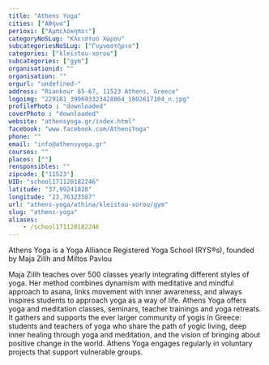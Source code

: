 ```yaml
---
title: "Athens Yoga"
cities: ["Αθήνα"]
perioxi: ["Αμπελόκηποι"]
categoryNoSLug: "Κλειστού Χώρου"
subcategoriesNoSLug: ["Γυμναστήριο"]
categories: ["kleistou-xorou"]
subcategories: ["gym"]
organisationid: ""
organisation: ""
orgurl: "undefined-"
address: "Riankour 65-67, 11523 Athens, Greece"
logoimg: "229181_399693323428864_1802617104_n.jpg"
profilePhoto : "downloaded"
coverPhoto : "downloaded"
website: "athensyoga.gr/index.html"
facebook: "www.facebook.com/AthensYoga"
phone: ""
email: "info@athensyoga.gr"
courses: ""
places: [""]
rensponsibles: ""
zipcode: ["11523"]
UID: "school171120182246"
latitude: "37,99241828"
longitude: "23,76323587"
url: "athens-yoga/athina/kleistou-xorou/gym"
slug: "athens-yoga"
aliases:
    - /school171120182246
---
```



Athens Yoga is a Yoga Alliance Registered Yoga School (RYS®s), founded by Maja Zilih and Miltos Pavlou

Maja Zilih teaches over 500 classes yearly integrating different styles of yoga. Her method combines dynamism with meditative and mindful approach to asana, links movement with inner awareness, and always inspires students to approach yoga as a way of life. Athens Yoga offers yoga and meditation classes, seminars, teacher trainings and yoga retreats. It gathers and supports the ever larger community of yogis in Greece: students and teachers of yoga who share the path of yogic living, deep inner healing through yoga and meditation, and the vision of bringing about positive change in the world. Athens Yoga engages regularly in voluntary projects that support vulnerable groups.